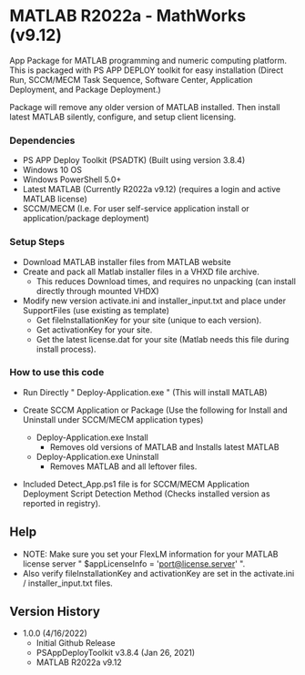 # MATLAB R2022a - MathWorks (v9.12)

App Package for MATLAB programming and numeric computing platform. 
This is packaged with PS APP DEPLOY toolkit for easy installation (Direct Run, SCCM/MECM Task Sequence, Software Center, Application Deployment, and Package Deployment.)

Package will remove any older version of MATLAB installed. Then install latest MATLAB silently, configure, and setup client licensing.   

### Dependencies
* PS APP Deploy Toolkit (PSADTK) (Built using version 3.8.4)
* Windows 10 OS
* Windows PowerShell 5.0+
* Latest MATLAB (Currently R2022a v9.12) (requires a login and active MATLAB license)
* SCCM/MECM (I.e. For user self-service application install or application/package deployment)

### Setup Steps

* Download MATLAB installer files from MATLAB website
*	Create and pack all Matlab installer files in a VHXD file archive.
    * This reduces Download times, and requires no unpacking (can install directly through mounted VHDX) 
* Modify new version activate.ini and installer_input.txt and place under SupportFiles (use existing as template)
    * Get fileInstallationKey for your site (unique to each version).
    * Get activationKey for your site.
    * Get the latest license.dat for your site (Matlab needs this file during install process).

### How to use this code

* Run Directly "  Deploy-Application.exe  " (This will install MATLAB)

* Create SCCM Application or Package (Use the following for Install and Uninstall under SCCM/MECM application types)
    * Deploy-Application.exe Install
        * Removes old versions of MATLAB and Installs latest MATLAB
    * Deploy-Application.exe Uninstall
        * Removes MATLAB and all leftover files.
       
 * Included Detect_App.ps1 file is for SCCM/MECM Application Deployment Script Detection Method (Checks installed version as reported in registry). 
 
## Help

* NOTE: Make sure you set your FlexLM information for your MATLAB license server " $appLicenseInfo = 'port@license.server' ".
* Also verify fileInstallationKey and activationKey are set in the activate.ini / installer_input.txt files.

## Version History

* 1.0.0 (4/16/2022)
    * Initial Github Release 
    * PSAppDeployToolkit v3.8.4 (Jan 26, 2021)
    * MATLAB R2022a v9.12
